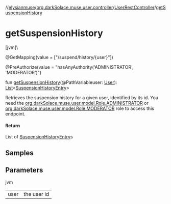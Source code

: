 //[elysianmuse](../../../index.md)/[org.darkSolace.muse.user.controller](../index.md)/[UserRestController](index.md)/[getSuspensionHistory](get-suspension-history.md)

# getSuspensionHistory

[jvm]\

@GetMapping(value = [&quot;/suspend/history/{user}&quot;])

@PreAuthorize(value = &quot;hasAnyAuthority('ADMINISTRATOR', 'MODERATOR')&quot;)

fun [getSuspensionHistory](get-suspension-history.md)(@PathVariableuser: [User](../../org.darkSolace.muse.user.model/-user/index.md)): [List](https://kotlinlang.org/api/latest/jvm/stdlib/kotlin.collections/-list/index.html)&lt;[SuspensionHistoryEntry](../../org.darkSolace.muse.user.model/-suspension-history-entry/index.md)&gt;

Retrieves the suspension history for a given user, identified by its id. You need the [org.darkSolace.muse.user.model.Role.ADMINISTRATOR](../../org.darkSolace.muse.user.model/-role/-a-d-m-i-n-i-s-t-r-a-t-o-r/index.md) or [org.darkSolace.muse.user.model.Role.MODERATOR](../../org.darkSolace.muse.user.model/-role/-m-o-d-e-r-a-t-o-r/index.md) role to access this endpoint.

#### Return

List of [SuspensionHistoryEntry](../../org.darkSolace.muse.user.model/-suspension-history-entry/index.md)s

## Samples

## Parameters

jvm

| | |
|---|---|
| user | the user id |
